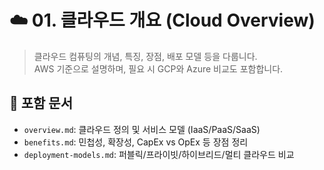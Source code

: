 # ☁️ 01. 클라우드 개요 (Cloud Overview)

> 클라우드 컴퓨팅의 개념, 특징, 장점, 배포 모델 등을 다룹니다.  
> AWS 기준으로 설명하며, 필요 시 GCP와 Azure 비교도 포함합니다.

## 📂 포함 문서
- `overview.md`: 클라우드 정의 및 서비스 모델 (IaaS/PaaS/SaaS)
- `benefits.md`: 민첩성, 확장성, CapEx vs OpEx 등 장점 정리
- `deployment-models.md`: 퍼블릭/프라이빗/하이브리드/멀티 클라우드 비교
